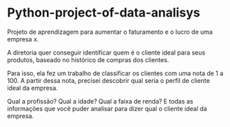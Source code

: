 # Python-project-of-data-analisys

Projeto de aprendizagem para aumentar o faturamento e o lucro de uma empresa x.

A diretoria quer conseguir identificar quem é o cliente ideal para seus produtos, baseado no histórico de compras dos clientes.

Para isso, ela fez um trabalho de classificar os clientes com uma nota de 1 a 100. A partir dessa nota, precisei descobrir qual seria o perfil de cliente ideal da empresa.

Qual a profissão? Qual a idade? Qual a faixa de renda? E todas as informações que você puder analisar para dizer qual o cliente ideal da empresa.
